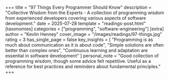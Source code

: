 +++
title = "97 Things Every Programmer Should Know"
description = "Collective Wisdom from the Experts - A collection of programming wisdom from experienced developers covering various aspects of software development."
date = 2025-07-28
template = "readings-post.html"
[taxonomies]
categories = ["programming", "software-engineering"]
[extra]
author = "Kevlin Henney"
cover_image = "/images/readings/97-things.jpg"
rating = 3
has_single_page = false
key_insights = [
    "Programming is as much about communication as it is about code",
    "Simple solutions are often better than complex ones",
    "Continuous learning and adaptation are essential in software development"
]
personal_note = "Good collection of programming wisdom, though some advice felt repetitive. Useful as a reference for best practices and reminders about fundamental principles."
+++
